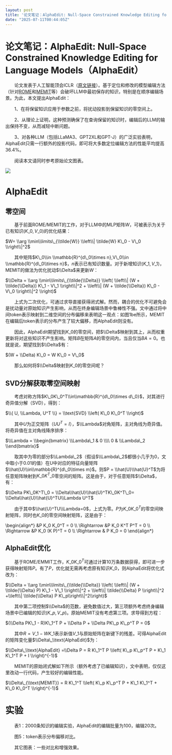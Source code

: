```yaml
---
layout: post
title: '论文笔记：AlphaEdit: Null-Space Constrained Knowledge Editing for Language Models（AlphaEdit）'
date: "2025-07-11T00:44:05Z"
---
```

论文笔记：AlphaEdit: Null-Space Constrained Knowledge Editing for Language Models（AlphaEdit）
=======================================================================================

  论文发表于人工智能顶会ICLR（[原文链接](https://arxiv.org/abs/2410.02355)）。基于定位和修改的模型编辑方法（针对[ROME](https://www.cnblogs.com/qizhou/p/18913058)和[MEMIT](https://www.cnblogs.com/qizhou/p/18974415)等）会破坏LLM中最初保存的知识，特别是在顺序编辑场景。为此，本文提出AlphaEdit：

  1、在将保留知识应用于参数之前，将扰动投影到保留知识的零空间上。

  2、从理论上证明，这种预测确保了在查询保留的知识时，编辑后的LLM的输出保持不变，从而减轻中断问题。

  3、对各种LLM（包括LLaMA3、GPT2XL和GPT-J）的广泛实验表明，AlphaEdit只需一行额外的投影代码，即可将大多数定位编辑方法的性能平均提高36.4%。

  阅读本文请同时参考原始论文图表。

![](https://img2024.cnblogs.com/blog/1908255/202507/1908255-20250709103359717-1874619814.png)

AlphaEdit
=========

零空间
---

  基于前面ROME/MEMIT的工作，对于LLM中的MLP矩阵$W$，可被表示为关于已有知识$(K\_0,V\_0)$的优化结果：

$W= \\arg \\min\\limits\_{\\tilde{W}} \\left\\| \\tilde{W} K\_0 - V\_0 \\right\\|^2$

  其中矩阵$K\_0\\in \\mathbb{R}^{d\_0\\times n},V\_0\\in \\mathbb{R}^{d\_0\\times n}$，$n$表示已有知识数量。对于新增知识$(K\_1,V\_1)$，MEMIT的做法为优化扰动$\\Delta$来更新$W$：

$\\Delta = \\arg \\min\\limits\_{\\tilde{\\Delta}} \\left( \\left\\| (W + \\tilde{\\Delta}) K\_1 - V\_1 \\right\\|^2 + \\left\\| (W + \\tilde{\\Delta}) K\_0 - V\_0 \\right\\|^2 \\right)$

  上式为二次优化，可通过求导直接获得闭式解。然而，耦合的优化不可避免会是扰动量对原始知识产生影响，从而在终身编辑场景中鲁棒性不强。文中通过将中间token表示映射到二维空间的分布偏移来表明这一观点：如图1be所示，MEMIT在编辑后token表示的分布产生了较大偏移，而AlphaEdit则没有。

  因此，AlphaEdit期望找到$K\_0$的零空间，把$\\Delta$映射到其上，从而权重更新将对这些知识不产生影响。矩阵$B$在矩阵$A$的零空间内，当且仅当$BA=0$。也就是说，期望找到$\\Delta$有：

$(W + \\Delta) K\_0 = W K\_0 = V\_0$

  那么如何将$\\Delta$映射到$K\_0$的零空间呢？

SVD分解获取零空间映射
------------

  考虑对称方阵$K\_0K\_0^T\\in\\mathbb{R}^{d\_0\\times d\_0}$，对其进行奇异值分解（SVD），得到：

$\\{ U, \\Lambda, U^T \\} = \\text{SVD} \\left( K\_0 K\_0^T \\right)$

  其中$U$为正交矩阵（$UU^T =I$），$\\Lambda$对角矩阵，主对角线为奇异值。将奇异值在主对角线降序排序：

$\\Lambda = \\begin{bmatrix} \\Lambda\_1 & 0 \\\\ 0 & \\Lambda\_2 \\end{bmatrix}$

  取其中为零的部分$\\Lambda\_2$（假设$\\Lambda\_2$都很小几乎为0，文中取小于0.01的值）在$U$中对应的特征向量矩阵$\\hat{U}\\in\\mathbb{R}^{d\_0\\times m}$。则$P = \\hat{U}\\hat{U}^T$为将任意矩阵映射到$K\_0K^T\_0$零空间的矩阵。这是由于，对于任意矩阵$\\Delta$，有：

$\\Delta PK\_0K^T\_0 = \\Delta\\hat{U}\\hat{U}^TK\_0K^T\_0= \\Delta\\hat{U}\\hat{U}^TU\\Lambda U^T$

  由于其中$\\hat{U}^TU\\Lambda=0$，上式为零。$P$为$K\_0K\_0^T$的零空间映射矩阵，同时也$K\_0$的零空间映射矩阵，这是由于：

\\begin{align\*} &P K\_0 K\_0^T = 0 \\\\ \\Rightarrow &P K\_0 K^T P^T = 0 \\\\ \\Rightarrow &P K\_0 (K P)^T = 0 \\\\ \\Rightarrow & P K\_0 = 0 \\end{align\*}

AlphaEdit优化
-----------

  基于ROME/EMMIT工作，$K\_0K\_0^T$可通过计算10万条数据获得，即可进一步获得映射矩阵$P$。有了$P$，优化就无需再考虑原有知识$K\_0$，则AlphaEdit将优化式改为：

$\\Delta = \\arg \\min\\limits\_{\\tilde{\\Delta}} \\left( \\left\\| (W + \\tilde{\\Delta} P) K\_1 - V\_1 \\right\\|^2 + \\left\\| \\tilde{\\Delta} P \\right\\|^2 +\\left\\| \\tilde{\\Delta} P K\_p\\right\\|^2\\right)$

  其中第二项控制$\\Delta$的范数，避免数值过大，第三项额外考虑终身编辑场景中已编辑的知识$(K\_p,V\_p)$。原始MEMIT没有考虑第三项。求导得到方程：

$(\\Delta PK\_1 - R)K\_1^T P + \\Delta P + \\Delta PK\_p K\_p^T P = 0$

  其中$R=V\_1 −WK\_1$表示新值$V\_1$与原始矩阵在新键下的残差。可得AlphaEdit的矩阵变化量$\\Delta\_\\text{AlphaEdit}$为：

$\\Delta\_\\text{AlphaEdit} =\\Delta P = R K\_1^T P \\left( K\_p K\_p^T P + K\_1 K\_1^T P + I \\right)^{-1}$

  MEMIT的原始闭式解如下所示（额外考虑了已编辑知识），文中表明，仅仅这里改动一行代码，产生较好的编辑性能。

$\\Delta\_{\\text{MEMIT}} = R K\_1^T \\left( K\_p K\_p^T P + K\_1 K\_1^T + K\_0 K\_0^T \\right)^{-1}$

实验
==

  表1：2000条知识的编辑实验，AlphaEdit的编辑批量为100，编辑20次。

  图5：token表示分布偏移对比。

  其它图表：一些对比和增强效果。